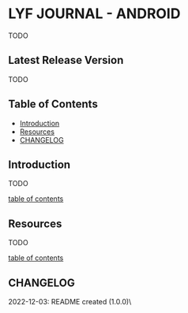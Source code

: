 # LYF JOURNAL - ANDROID

TODO

## Latest Release Version

TODO

## Table of Contents

* [Introduction](#introduction)
* [Resources](#resources)
* [CHANGELOG](#changelog)

<a name="introduction"></a>
## Introduction

TODO

[table of contents](#table-of-contents)

<a name="resources"></a>
## Resources

TODO

[table of contents](#table-of-contents)

<a name="changelog"></a>
## CHANGELOG

2022-12-03: README created (1.0.0)\